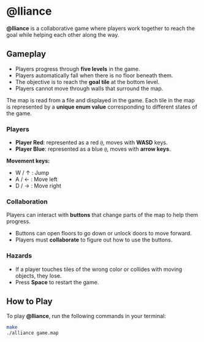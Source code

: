 # @lliance

**@lliance** is a collaborative game where players work together to reach the goal while helping each other along the way.  

## Gameplay

- Players progress through **five levels** in the game.  
- Players automatically fall when there is no floor beneath them.  
- The objective is to reach the **goal tile** at the bottom level.  
- Players cannot move through walls that surround the map.  

The map is read from a file and displayed in the game. Each tile in the map is represented by a **unique enum value** corresponding to different states of the game.  

### Players

- **Player Red**: represented as a red `@`, moves with **WASD** keys.  
- **Player Blue**: represented as a blue `@`, moves with **arrow keys**.  

**Movement keys:**  
- W / ↑ : Jump  
- A / ← : Move left  
- D / → : Move right  

### Collaboration

Players can interact with **buttons** that change parts of the map to help them progress.  
- Buttons can open floors to go down or unlock doors to move forward.  
- Players must **collaborate** to figure out how to use the buttons.  

### Hazards

- If a player touches tiles of the wrong color or collides with moving objects, they lose.  
- Press **Space** to restart the game.  

## How to Play

To play **@lliance**, run the following commands in your terminal:

```bash
make
./alliance game.map
